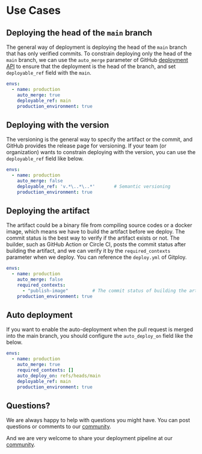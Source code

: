 # Use Cases

## Deploying the head of the `main` branch

The general way of deployment is deploying the head of the `main` branch that has only verified commits. To constrain deploying only the head of the `main` branch, we can use the `auto_merge` parameter of GitHub [deployment API](https://docs.github.com/en/rest/reference/repos#create-a-deployment) to ensure that the deployment is the head of the branch, and set `deployable_ref` field with the `main`.

```yaml
envs:
  - name: production
    auto_merge: true
    deployable_ref: main
    production_environment: true
```

## Deploying with the version

The versioning is the general way to specify the artifact or the commit, and GitHub provides the release page for versioning. If your team (or organization) wants to constrain deploying with the version, you can use the `deployable_ref` field like below.

```yaml
envs:
  - name: production
    auto_merge: false
    deployable_ref: 'v.*\..*\..*'       # Semantic versioning
    production_environment: true
```

## Deploying the artifact

The artifact could be a binary file from compiling source codes or a docker image, which means we have to build the artifact before we deploy. The commit status is the best way to verify if the artifact exists or not. The builder, such as GitHub Action or Circle CI, posts the commit status after building the artifact, and we can verify it by the `required_contexts` parameter when we deploy. You can reference the `deploy.yml` of Gitploy.

```yaml
envs:
  - name: production
    auto_merge: false
    required_contexts:
      - "publish-image"         # The commit status of building the artifact.
    production_environment: true
```

## Auto deployment

If you want to enable the auto-deployment when the pull request is merged into the main branch, you should configure the `auto_deploy_on` field like the below.

```yaml
envs:
  - name: production
    auto_merge: true
    required_contexts: []
    auto_deploy_on: refs/heads/main
    deployable_ref: main
    production_environment: true
```

## Questions?

We are always happy to help with questions you might have. You can post questions or comments to our [community](https://github.com/gitploy-io/gitploy/discussions). 

And we are very welcome to share your deployment pipeline at our [community](https://github.com/gitploy-io/gitploy/discussions).
